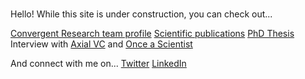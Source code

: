 # 
Hello! While this site is under construction, you can check out...

[Convergent Research team profile](https://www.convergentresearch.org/team)
[Scientific publications](https://scholar.google.com/citations?user=X-R_erYAAAAJ&hl=en&oi=ao)
[PhD Thesis](https://thesis.library.caltech.edu/16494/)
Interview with [Axial VC](https://www.youtube.com/watch?v=TQpa-MCn03w) and [Once a Scientist](https://podcasts.apple.com/us/podcast/83-anand-muthusamy-convergent-research-fellow-on-going/id1505716027?i=1000649828719)

And connect with me on...
[Twitter](https://x.com/mu_anand)
[LinkedIn](https://www.linkedin.com/in/anand-muthusamy-486a7448/)
